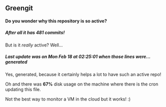 ## Greengit

#### Do you wonder why this repository is so active?

##### After all it has 481 commits!

But is it *really* active? Well...

##### Last update was on Mon Feb 18 at 02:25:01 when those lines were... generated

Yes, generated, because it certainly helps a lot to have such an active repo!

Oh and there was **67%** disk usage on the machine
where there is the cron updating this file.

Not the best way to monitor a VM in the cloud but it works! :)
